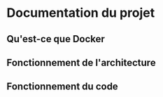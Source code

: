 # Documentation du projet

## Qu'est-ce que Docker

## Fonctionnement de l'architecture

## Fonctionnement du code
